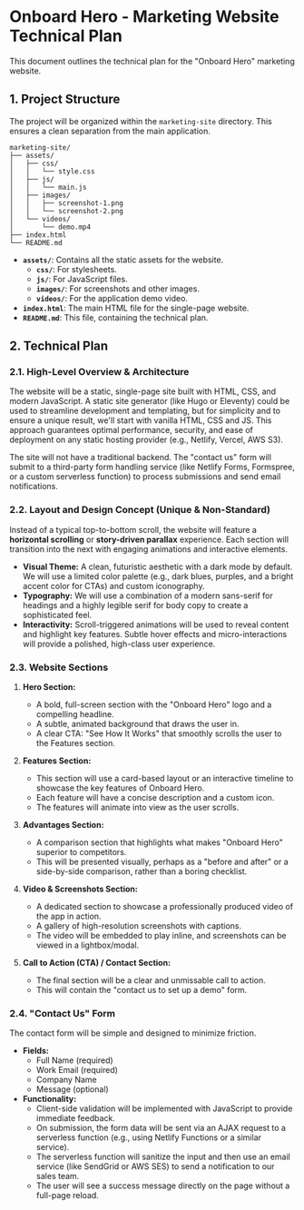 # Onboard Hero - Marketing Website Technical Plan

This document outlines the technical plan for the "Onboard Hero" marketing website.

## 1. Project Structure

The project will be organized within the `marketing-site` directory. This ensures a clean separation from the main application.

```
marketing-site/
├── assets/
│   ├── css/
│   │   └── style.css
│   ├── js/
│   │   └── main.js
│   ├── images/
│   │   ├── screenshot-1.png
│   │   └── screenshot-2.png
│   └── videos/
│       └── demo.mp4
├── index.html
└── README.md
```

*   **`assets/`**: Contains all the static assets for the website.
    *   **`css/`**: For stylesheets.
    *   **`js/`**: For JavaScript files.
    *   **`images/`**: For screenshots and other images.
    *   **`videos/`**: For the application demo video.
*   **`index.html`**: The main HTML file for the single-page website.
*   **`README.md`**: This file, containing the technical plan.

## 2. Technical Plan

### 2.1. High-Level Overview & Architecture

The website will be a static, single-page site built with HTML, CSS, and modern JavaScript. A static site generator (like Hugo or Eleventy) could be used to streamline development and templating, but for simplicity and to ensure a unique result, we'll start with vanilla HTML, CSS and JS. This approach guarantees optimal performance, security, and ease of deployment on any static hosting provider (e.g., Netlify, Vercel, AWS S3).

The site will not have a traditional backend. The "contact us" form will submit to a third-party form handling service (like Netlify Forms, Formspree, or a custom serverless function) to process submissions and send email notifications.

### 2.2. Layout and Design Concept (Unique & Non-Standard)

Instead of a typical top-to-bottom scroll, the website will feature a **horizontal scrolling** or **story-driven parallax** experience. Each section will transition into the next with engaging animations and interactive elements.

*   **Visual Theme:** A clean, futuristic aesthetic with a dark mode by default. We will use a limited color palette (e.g., dark blues, purples, and a bright accent color for CTAs) and custom iconography.
*   **Typography:** We will use a combination of a modern sans-serif for headings and a highly legible serif for body copy to create a sophisticated feel.
*   **Interactivity:** Scroll-triggered animations will be used to reveal content and highlight key features. Subtle hover effects and micro-interactions will provide a polished, high-class user experience.

### 2.3. Website Sections

1.  **Hero Section:**
    *   A bold, full-screen section with the "Onboard Hero" logo and a compelling headline.
    *   A subtle, animated background that draws the user in.
    *   A clear CTA: "See How It Works" that smoothly scrolls the user to the Features section.

2.  **Features Section:**
    *   This section will use a card-based layout or an interactive timeline to showcase the key features of Onboard Hero.
    *   Each feature will have a concise description and a custom icon.
    *   The features will animate into view as the user scrolls.

3.  **Advantages Section:**
    *   A comparison section that highlights what makes "Onboard Hero" superior to competitors.
    *   This will be presented visually, perhaps as a "before and after" or a side-by-side comparison, rather than a boring checklist.

4.  **Video & Screenshots Section:**
    *   A dedicated section to showcase a professionally produced video of the app in action.
    *   A gallery of high-resolution screenshots with captions.
    *   The video will be embedded to play inline, and screenshots can be viewed in a lightbox/modal.

5.  **Call to Action (CTA) / Contact Section:**
    *   The final section will be a clear and unmissable call to action.
    *   This will contain the "contact us to set up a demo" form.

### 2.4. "Contact Us" Form

The contact form will be simple and designed to minimize friction.

*   **Fields:**
    *   Full Name (required)
    *   Work Email (required)
    *   Company Name
    *   Message (optional)
*   **Functionality:**
    *   Client-side validation will be implemented with JavaScript to provide immediate feedback.
    *   On submission, the form data will be sent via an AJAX request to a serverless function (e.g., using Netlify Functions or a similar service).
    *   The serverless function will sanitize the input and then use an email service (like SendGrid or AWS SES) to send a notification to our sales team.
    *   The user will see a success message directly on the page without a full-page reload.